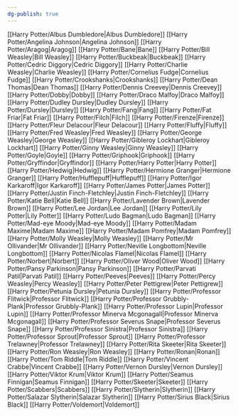 ```yaml
---
dg-publish: true
---
```

[[Harry Potter/Albus Dumbledore\|Albus Dumbledore]]
[[Harry Potter/Angelina Johnson\|Angelina Johnson]]
[[Harry Potter/Aragog\|Aragog]]
[[Harry Potter/Bane\|Bane]]
[[Harry Potter/Bill Weasley\|Bill Weasley]]
[[Harry Potter/Buckbeak\|Buckbeak]]
[[Harry Potter/Cedric Diggory\|Cedric Diggory]]
[[Harry Potter/Charlie Weasley\|Charlie Weasley]]
[[Harry Potter/Cornelius Fudge\|Cornelius Fudge]]
[[Harry Potter/Crookshanks\|Crookshanks]]
[[Harry Potter/Dean Thomas\|Dean Thomas]]
[[Harry Potter/Dennis Creevey\|Dennis Creevey]]
[[Harry Potter/Dobby\|Dobby]]
[[Harry Potter/Draco Malfoy\|Draco Malfoy]]
[[Harry Potter/Dudley Dursley\|Dudley Dursley]]
[[Harry Potter/Dursley\|Dursley]]
[[Harry Potter/Fang\|Fang]]
[[Harry Potter/Fat Friar\|Fat Friar]]
[[Harry Potter/Filch\|Filch]]
[[Harry Potter/Firenze\|Firenze]]
[[Harry Potter/Fleur Delacour\|Fleur Delacour]]
[[Harry Potter/Fluffy\|Fluffy]]
[[Harry Potter/Fred Weasley\|Fred Weasley]]
[[Harry Potter/George Weasley\|George Weasley]]
[[Harry Potter/Gibleroy Lockhart\|Gibleroy Lockhart]]
[[Harry Potter/Ginny Weasley\|Ginny Weasley]]
[[Harry Potter/Goyle\|Goyle]]
[[Harry Potter/Griphook\|Griphook]]
[[Harry Potter/Gryffindor\|Gryffindor]]
[[Harry Potter/Harry Potter\|Harry Potter]]
[[Harry Potter/Hedwig\|Hedwig]]
[[Harry Potter/Hermione Granger\|Hermione Granger]]
[[Harry Potter/Hufflepuff\|Hufflepuff]]
[[Harry Potter/Igor Karkaroff\|Igor Karkaroff]]
[[Harry Potter/James Potter\|James Potter]]
[[Harry Potter/Justin Finch-Fletchley\|Justin Finch-Fletchley]]
[[Harry Potter/Katie Bell\|Katie Bell]]
[[Harry Potter/Lavender Brown\|Lavender Brown]]
[[Harry Potter/Lee Jordan\|Lee Jordan]]
[[Harry Potter/Lily Potter\|Lily Potter]]
[[Harry Potter/Ludo Bagman\|Ludo Bagman]]
[[Harry Potter/Mad-eye Moody\|Mad-eye Moody]]
[[Harry Potter/Madam Maxime\|Madam Maxime]]
[[Harry Potter/Madam Pomfrey\|Madam Pomfrey]]
[[Harry Potter/Molly Weasley\|Molly Weasley]]
[[Harry Potter/Mr Ollivander\|Mr Ollivander]]
[[Harry Potter/Neville Longbottom\|Neville Longbottom]]
[[Harry Potter/Nicolas Flamel\|Nicolas Flamel]]
[[Harry Potter/Norbert\|Norbert]]
[[Harry Potter/Oliver Wood\|Oliver Wood]]
[[Harry Potter/Pansy Parkinson\|Pansy Parkinson]]
[[Harry Potter/Parvati Patil\|Parvati Patil]]
[[Harry Potter/Peeves\|Peeves]]
[[Harry Potter/Percy Weasley\|Percy Weasley]]
[[Harry Potter/Peter Pettigrew\|Peter Pettigrew]]
[[Harry Potter/Petunia Dursley\|Petunia Dursley]]
[[Harry Potter/Professor Flitwick\|Professor Flitwick]]
[[Harry Potter/Professor Grubbly-Plank\|Professor Grubbly-Plank]]
[[Harry Potter/Professor Lupin\|Professor Lupin]]
[[Harry Potter/Professor Minerva Mcgonagall\|Professor Minerva Mcgonagall]]
[[Harry Potter/Professor Severus Snape\|Professor Severus Snape]]
[[Harry Potter/Professor Sinistra\|Professor Sinistra]]
[[Harry Potter/Professor Sprout\|Professor Sprout]]
[[Harry Potter/Professor Trelawney\|Professor Trelawney]]
[[Harry Potter/Rita Skeeter\|Rita Skeeter]]
[[Harry Potter/Ron Weasley\|Ron Weasley]]
[[Harry Potter/Ronan\|Ronan]]
[[Harry Potter/Tom Riddle\|Tom Riddle]]
[[Harry Potter/Vincent Crabbe\|Vincent Crabbe]]
[[Harry Potter/Vernon Dursley\|Vernon Dursley]]
[[Harry Potter/Viktor Krum\|Viktor Krum]]
[[Harry Potter/Seamus Finnigan\|Seamus Finnigan]]
[[Harry Potter/Skeeter\|Skeeter]]
[[Harry Potter/Scabbers\|Scabbers]]
[[Harry Potter/Slytherin\|Slytherin]]
[[Harry Potter/Salazar Slytherin\|Salazar Slytherin]]
[[Harry Potter/Sirius Black\|Sirius Black]]
[[Harry Potter/Voldemort\|Voldemort]]
